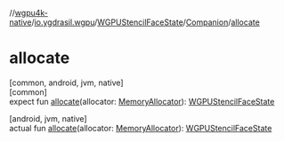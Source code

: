 //[wgpu4k-native](../../../../index.md)/[io.ygdrasil.wgpu](../../index.md)/[WGPUStencilFaceState](../index.md)/[Companion](index.md)/[allocate](allocate.md)

# allocate

[common, android, jvm, native]\
[common]\
expect fun [allocate](allocate.md)(allocator: [MemoryAllocator](../../../ffi/-memory-allocator/index.md)): [WGPUStencilFaceState](../index.md)

[android, jvm, native]\
actual fun [allocate](allocate.md)(allocator: [MemoryAllocator](../../../ffi/-memory-allocator/index.md)): [WGPUStencilFaceState](../index.md)